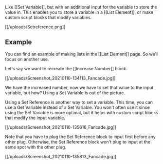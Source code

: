 Like [[Set Variable]], but with an additional input for the variable to store the value in. This enables you to store a variable in a [[List Element]], or make custom script blocks that modify variables.

[[/uploads/Setreference.png]]

## Example

You can find an example of making lists in the [[List Element]] page. So we'll focus on another use.

Let's say we want to recreate the [[Increase Number]] block.

[[/uploads/Screenshot_20210110-134113_Fancade.jpg]]

We have the increased number, now we have to set that value to the input variable, but how? Using a Set Variable is out of the picture.

Using a Set Reference is another way to set a variable. This time, you can use a Get Variable instead of a Set Variable. You won't often use it since using the Set Variable is more optimal, but it helps with custom script blocks that modify the input variable.

[[/uploads/Screenshot_20210110-135616_Fancade.jpg]]

Note that you have to plug the Set Reference block to input first before any other plug. Otherwise, the Set Reference block won't plug to input at the same spot with the other plug.

[[/uploads/Screenshot_20210110-135813_Fancade.jpg]]